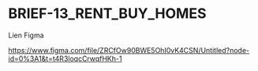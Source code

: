 # BRIEF-13_RENT_BUY_HOMES

Lien Figma

https://www.figma.com/file/ZRCfOw90BWE5OhI0vK4CSN/Untitled?node-id=0%3A1&t=t4R3loqcCrwqfHKh-1
